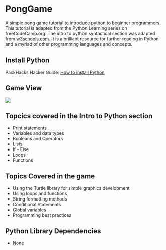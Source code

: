 # PongGame
A simple pong game tutorial to introduce python to beginner programmers. This tutorial is adapted from the Python Learning series on freeCodeCamp.org. The intro to python syntactical section was adapted from [w3schools.com](https://www.w3schools.com/python/default.asp). It is a brilliant resource for further reading in Python and a myriad of other programming languages and concepts.

## Install Python
PackHacks Hacker Guide: [How to install Python](https://www.notion.so/Hacker-Resources-cb0b84f22831494fb174571c065f502c#03d184ea17834231b0cc88b834352b0a)

## Game View
![](https://user-images.githubusercontent.com/48783211/111239753-3becd280-85d0-11eb-940e-f2fc5a2925ef.png)

## Topcics covered in the Intro to Python section
* Print statements
* Variables and data types
* Booleans and Operators
* Lists
* If - Else
* Loops
* Functions

## Topics Covered in the game
* Using the Turtle library for simple graphics development
* Using loops and functions
* String formatting methods
* Conditional Statements
* Global variables
* Programming best practices


## Python Library Dependencies
* None

